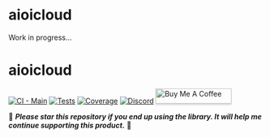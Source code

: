 # aioicloud
Work in progress...
# aioicloud
[![CI - Main](https://github.com/mandarons/aioicloud/actions/workflows/ci-main-test-coverage.yml/badge.svg)](https://github.com/mandarons/aioicloud/actions/workflows/ci-main-test-coverage.yml)
[![Tests](https://mandarons.github.io/aioicloud/badges/tests.svg)](https://mandarons.github.io/aioicloud/test-results/)
[![Coverage](https://mandarons.github.io/aioicloud/badges/coverage.svg)](https://mandarons.github.io/aioicloud/test-coverage/index.html)
[![Discord](https://img.shields.io/discord/871555550444408883?style=for-the-badge)](https://discord.gg/HfAXY2ykhp)
<a href="https://www.buymeacoffee.com/mandarons" target="_blank"><img src="https://www.buymeacoffee.com/assets/img/custom_images/orange_img.png" alt="Buy Me A Coffee" style="height: 30px !important;width: 150px !important;box-shadow: 0px 3px 2px 0px rgba(190, 190, 190, 0.5) !important;-webkit-box-shadow: 0px 3px 2px 0px rgba(190, 190, 190, 0.5) !important;" ></a>

:love_you_gesture: ***Please star this repository if you end up using the library. It will help me continue supporting this product.*** :pray:


